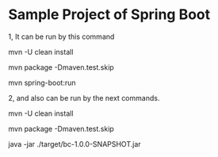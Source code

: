 # Sample Project of Spring Boot 

1, It can be run by this command

mvn -U clean install

mvn package -Dmaven.test.skip

mvn spring-boot:run

2, and also can be run by the next commands.

mvn -U clean install

mvn package -Dmaven.test.skip

java -jar ./target/bc-1.0.0-SNAPSHOT.jar
